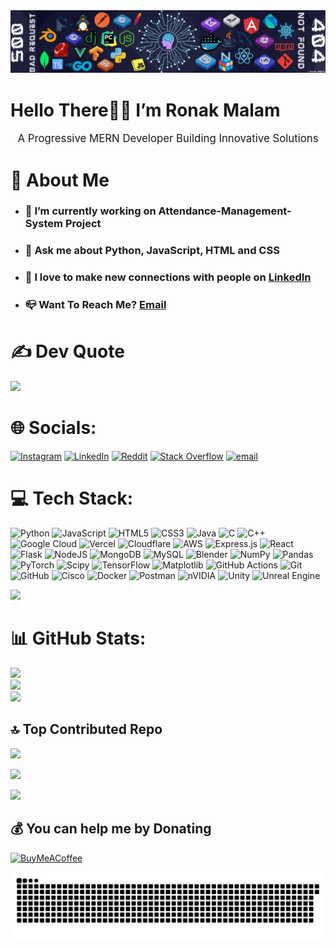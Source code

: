 ﻿<img src="./assests//Banner.png"/>
<p align="center"><h1>Hello There👋🏻 I’m Ronak Malam</h1></p>
<p align="center"><big>A Progressive MERN Developer Building Innovative Solutions</big></p>

# 📝 About Me

- <h3>🔭 I’m currently working on Attendance-Management-System Project</h3>
- <h3>💬 Ask me about Python, JavaScript, HTML and CSS</h3>
- <h3>👯 I love to make new connections with people on <a href="https://www.linkedin.com/in/ronak-malam/">LinkedIn</a></h3>
- <h3>📪 Want To Reach Me? <a href="mailto:itzronakmalam94@gmail.com">Email</a></h3>


<!-- <p align="left"> <img src="https://komarev.com/ghpvc/?username=Ronakmalam333&label=Profile%20views&color=0e75b6&style=flat" alt="Ronakmalam333" /> </p> -->

# ✍️  Dev Quote
![](https://quotes-github-readme.vercel.app/api?type=horizontal&theme=tokyonight)

# 🌐 Socials:
[![Instagram](https://img.shields.io/badge/Instagram-%23E4405F.svg?logo=Instagram&logoColor=white)](https://instagram.com/thelifeof.maxx) [![LinkedIn](https://img.shields.io/badge/LinkedIn-%230077B5.svg?logo=linkedin&logoColor=white)](https://linkedin.com/in/ronak-malam) [![Reddit](https://img.shields.io/badge/Reddit-%23FF4500.svg?logo=Reddit&logoColor=white)](https://reddit.com/user/Itzz-Maxx-333) [![Stack Overflow](https://img.shields.io/badge/-Stackoverflow-FE7A16?logo=stack-overflow&logoColor=white)](https://stackoverflow.com/users/29850084) [![email](https://img.shields.io/badge/Email-D14836?logo=gmail&logoColor=white)](mailto:itzronakmalam94@gmail.com) 




# 💻 Tech Stack:
![Python](https://img.shields.io/badge/python-3670A0?style=for-the-badge&logo=python&logoColor=ffdd54) ![JavaScript](https://img.shields.io/badge/javascript-%23323330.svg?style=for-the-badge&logo=javascript&logoColor=%23F7DF1E) ![HTML5](https://img.shields.io/badge/html5-%23E34F26.svg?style=for-the-badge&logo=html5&logoColor=white) ![CSS3](https://img.shields.io/badge/css3-%231572B6.svg?style=for-the-badge&logo=css3&logoColor=white) ![Java](https://img.shields.io/badge/java-%23ED8B00.svg?style=for-the-badge&logo=openjdk&logoColor=white) ![C](https://img.shields.io/badge/c-%2300599C.svg?style=for-the-badge&logo=c&logoColor=white) ![C++](https://img.shields.io/badge/c++-%2300599C.svg?style=for-the-badge&logo=c%2B%2B&logoColor=white) ![Google Cloud](https://img.shields.io/badge/GoogleCloud-%234285F4.svg?style=for-the-badge&logo=google-cloud&logoColor=white) ![Vercel](https://img.shields.io/badge/vercel-%23000000.svg?style=for-the-badge&logo=vercel&logoColor=white) ![Cloudflare](https://img.shields.io/badge/Cloudflare-F38020?style=for-the-badge&logo=Cloudflare&logoColor=white) ![AWS](https://img.shields.io/badge/AWS-%23FF9900.svg?style=for-the-badge&logo=amazon-aws&logoColor=white) ![Express.js](https://img.shields.io/badge/express.js-%23404d59.svg?style=for-the-badge&logo=express&logoColor=%2361DAFB) ![React](https://img.shields.io/badge/react-%2320232a.svg?style=for-the-badge&logo=react&logoColor=%2361DAFB) ![Flask](https://img.shields.io/badge/flask-%23000.svg?style=for-the-badge&logo=flask&logoColor=white) ![NodeJS](https://img.shields.io/badge/node.js-6DA55F?style=for-the-badge&logo=node.js&logoColor=white) ![MongoDB](https://img.shields.io/badge/MongoDB-%234ea94b.svg?style=for-the-badge&logo=mongodb&logoColor=white) ![MySQL](https://img.shields.io/badge/mysql-4479A1.svg?style=for-the-badge&logo=mysql&logoColor=white) ![Blender](https://img.shields.io/badge/blender-%23F5792A.svg?style=for-the-badge&logo=blender&logoColor=white) ![NumPy](https://img.shields.io/badge/numpy-%23013243.svg?style=for-the-badge&logo=numpy&logoColor=white) ![Pandas](https://img.shields.io/badge/pandas-%23150458.svg?style=for-the-badge&logo=pandas&logoColor=white) ![PyTorch](https://img.shields.io/badge/PyTorch-%23EE4C2C.svg?style=for-the-badge&logo=PyTorch&logoColor=white) ![Scipy](https://img.shields.io/badge/SciPy-%230C55A5.svg?style=for-the-badge&logo=scipy&logoColor=%white) ![TensorFlow](https://img.shields.io/badge/TensorFlow-%23FF6F00.svg?style=for-the-badge&logo=TensorFlow&logoColor=white) ![Matplotlib](https://img.shields.io/badge/Matplotlib-%23ffffff.svg?style=for-the-badge&logo=Matplotlib&logoColor=black) ![GitHub Actions](https://img.shields.io/badge/github%20actions-%232671E5.svg?style=for-the-badge&logo=githubactions&logoColor=white) ![Git](https://img.shields.io/badge/git-%23F05033.svg?style=for-the-badge&logo=git&logoColor=white) ![GitHub](https://img.shields.io/badge/github-%23121011.svg?style=for-the-badge&logo=github&logoColor=white) ![Cisco](https://img.shields.io/badge/cisco-%23049fd9.svg?style=for-the-badge&logo=cisco&logoColor=black) ![Docker](https://img.shields.io/badge/docker-%230db7ed.svg?style=for-the-badge&logo=docker&logoColor=white) ![Postman](https://img.shields.io/badge/Postman-FF6C37?style=for-the-badge&logo=postman&logoColor=white) ![nVIDIA](https://img.shields.io/badge/nVIDIA-%2376B900.svg?style=for-the-badge&logo=nVIDIA&logoColor=white) ![Unity](https://img.shields.io/badge/unity-%23000000.svg?style=for-the-badge&logo=unity&logoColor=white) ![Unreal Engine](https://img.shields.io/badge/unrealengine-%23313131.svg?style=for-the-badge&logo=unrealengine&logoColor=white)

<img src="https://user-images.githubusercontent.com/74038190/212284115-f47cd8ff-2ffb-4b04-b5bf-4d1c14c0247f.gif"/>


# 📊 GitHub Stats:
![](https://github-readme-stats.vercel.app/api?username=Ronakmalam333&theme=dark&hide_border=false&include_all_commits=true&count_private=true)<br/>
![](https://nirzak-streak-stats.vercel.app/?user=Ronakmalam333&theme=dark&hide_border=false)<br/>
![](https://github-readme-stats.vercel.app/api/top-langs/?username=Ronakmalam333&theme=dark&hide_border=false&include_all_commits=true&count_private=true&layout=compact)

## 🔝 Top Contributed Repo
![](https://github-contributor-stats.vercel.app/api?username=Ronakmalam333&limit=5&theme=holi&combine_all_yearly_contributions=true)

<img src="https://user-images.githubusercontent.com/74038190/212284115-f47cd8ff-2ffb-4b04-b5bf-4d1c14c0247f.gif"/>

[![](https://visitcount.itsvg.in/api?id=Ronakmalam333&icon=10&color=13)](https://visitcount.itsvg.in)



  ## 💰 You can help me by Donating
  [![BuyMeACoffee](https://img.shields.io/badge/Buy%20Me%20a%20Coffee-ffdd00?style=for-the-badge&logo=buy-me-a-coffee&logoColor=black)](https://buymeacoffee.com/ronakmalam) 


<picture>
  <source media="(prefers-color-scheme: dark)" srcset="https://raw.githubusercontent.com/Ronakmalam333/Ronakmalam333/output/github-snake-dark.svg" />
  <source media="(prefers-color-scheme: light)" srcset="https://raw.githubusercontent.com/Ronakmalam333/Ronakmalam333/output/github-snake.svg" />
  <img alt="github-snake" src="https://raw.githubusercontent.com/Ronakmalam333/Ronakmalam333/output/github-snake.svg" />
</picture>

